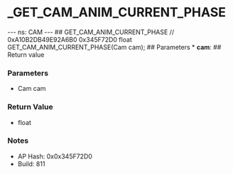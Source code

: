 # _GET_CAM_ANIM_CURRENT_PHASE

--- ns: CAM --- ## GET_CAM_ANIM_CURRENT_PHASE  // 0xA10B2DB49E92A6B0 0x345F72D0 float GET_CAM_ANIM_CURRENT_PHASE(Cam cam);   ## Parameters * **cam**:  ## Return value

### Parameters
* Cam cam

### Return Value
* float

### Notes
* AP Hash: 0x0x345F72D0
* Build: 811

